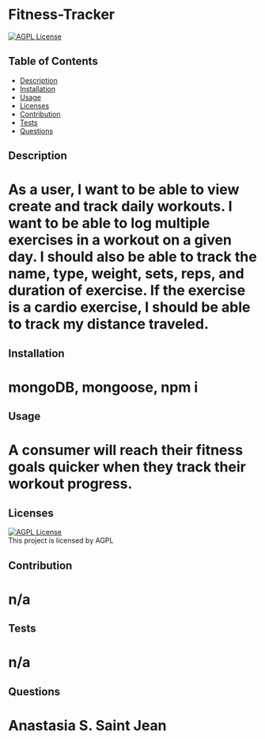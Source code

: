 # Fitness-Tracker

[![AGPL License](https://img.shields.io/badge/license-AGPL-blue.svg)](http://www.gnu.org/licenses/agpl-3.0)  

## Table of Contents
- [Description](#description)
- [Installation](#install)
- [Usage](#Usage)
- [Licenses](#licenses)
- [Contribution](#contribution)
- [Tests](#tests)
- [Questions](#questions)

## Description
#  As a user, I want to be able to view create and track daily workouts. I want to be able to log multiple exercises in a workout on a given day. I should also be able to track the name, type, weight, sets, reps, and duration of exercise. If the exercise is a cardio exercise, I should be able to track my distance traveled.

## Installation
# mongoDB, mongoose, npm i

## Usage
# A consumer will reach their fitness goals quicker when they track their workout progress.

## Licenses
[![AGPL License](https://img.shields.io/badge/license-AGPL-blue.svg)](http://www.gnu.org/licenses/agpl-3.0)  
This project is licensed by AGPL

## Contribution
# n/a

## Tests
# n/a

## Questions
# Anastasia S. Saint Jean